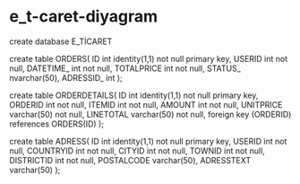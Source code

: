 # e_t-caret-diyagram

create database E_TİCARET

create table ORDERS(
ID int identity(1,1) not null primary key,
USERID int not null,
DATETIME_ int not null,
TOTALPRICE int not null,
STATUS_ nvarchar(50),
ADRESSID_ int
);

create table ORDERDETAILS(
ID int identity(1,1) not null primary key,
ORDERID int not null,
ITEMID int not null,
AMOUNT int not null,
UNITPRICE varchar(50) not null,
LINETOTAL varchar(50) not null,
foreign key (ORDERID) references ORDERS(ID)
);

create table ADRESS(
ID int identity(1,1) not null primary key,
USERID int not null,
COUNTRYID int not null,
CITYID int not null,
TOWNID int not null,
DISTRICTID int not null,
POSTALCODE varchar(50),
ADRESSTEXT varchar(50)
);
